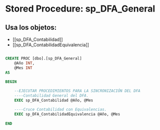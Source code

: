 # Stored Procedure: sp_DFA_General

## Usa los objetos:
- [[sp_DFA_Contabilidad]]
- [[sp_DFA_ContabilidadEquivalencia]]

```sql

CREATE PROC [dbo].[sp_DFA_General]
	@Año INT,
	@Mes INT
AS

BEGIN 
	
	--EJECUTAR PROCEDIMIENTOS PARA LA SINCRONIZACIÓN DEL DFA
	----Contabilidad General del DFA.
	EXEC sp_DFA_Contabilidad @Año, @Mes

	----Cruce Contabilidad con Equivalencias.
	EXEC sp_DFA_ContabilidadEquivalencia @Año, @Mes
	   
END

```
